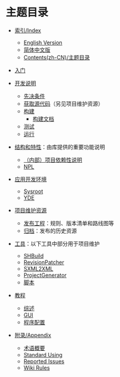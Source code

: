 ﻿# 主题目录

* [索引/Index](Home.md)
	* [English Version](Home.en-US.md)
	* [简体中文版](Home.zh-CN.md)
	* [Contents(zh-CN)/主题目录](Contents.zh-CN.md)

* [入门](GettingStarted.zh-CN.md)
* [开发说明](Development.zh-CN.md)
	* [先决条件](Prerequisitions.zh-CN.md)
	* [获取源代码](GettingSources.zh-CN.md)（另见项目维护资源）
	* [构建](Build.zh-CN.md)
		* [构建文档](BuildDocumentation.zh-CN.md)
	* [测试](Test.zh-CN.md)
	* [运行](Run.zh-CN.md)
* [结构和特性](Features.zh-CN.md)：由库提供的重要功能说明
	* [（内部）项目依赖性说明](ProjectDependencies.zh-CN.md)
	* [NPL](Features/NPL.zh-CN.md)
* [应用开发环境](EMPTY.md)
	* [Sysroot](Sysroot.zh-CN.md)
	* [YDE](YDE.zh-CN.md)
* [项目维护资源](EMPTY.md)
	* [发布工程](Releases.zh-CN.md)：规则、版本清单和路线图等
	* [归档](Archives.zh-CN.md)：发布的历史资源
* [工具](EMPTY.md)：以下工具中部分用于项目维护
	* [SHBuild](Tools/SHBuild.zh-CN.md)
	* [RevisionPatcher](Tools/RevisionPatcher.zh-CN.md)
	* [SXML2XML](Tools/SXML2XML.zh-CN.md)
	* [ProjectGenerator](Tools/ProjectGenerator.zh-CN.md)
	* [脚本](Tools/Scripts.zh-CN.md)
* [教程](Tutorial.zh-CN.md)
	* [综述](Tutorial/Overview.zh-CN.md)
	* [GUI](Tutorial/GUI.zh-CN.md)
	* [程序配置](Tutorial/Configuration.zh-CN.md)

* [附录/Appendix](EMPTY.md)
	* [术语概要](Terminology.zh-CN.md)
	* [Standard Using](StandardUsing.en-US.md)
	* [Reported Issues](ReportedIssues.en-US.md)
	* [Wiki Rules](WikiRules.en-US.md)

